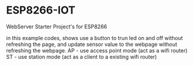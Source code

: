 # ESP8266-IOT

WebServer Starter Project's for ESP8266

in this example codes, shows use a button to trun led on and off without refreshing the page,
and update sensor value to the webpage without refreshing the webpage.
AP - use access point mode (act as a wifi router)
ST - use station mode (act as a client to a existing wifi router)
